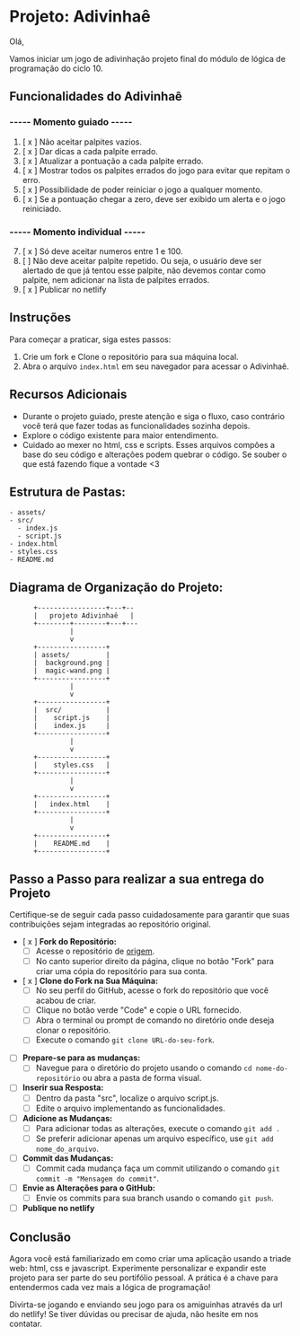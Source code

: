 # Projeto: Adivinhaê

Olá, 

Vamos iniciar um jogo de adivinhação projeto final do módulo de lógica de programação do ciclo 10.

## Funcionalidades do Adivinhaê
### ----- Momento guiado -----
  1. [ x ] Não aceitar palpites vazios.
  2. [ x ] Dar dicas a cada palpite errado.
  3. [ x ] Atualizar a pontuação a cada palpite errado.
  4. [ x ] Mostrar todos os palpites errados do jogo para evitar que repitam o erro.
  5. [ x ] Possibilidade de poder reiniciar o jogo a qualquer momento.
  6. [ x ] Se a pontuação chegar a zero, deve ser exibido um alerta e o jogo reiniciado.

### ----- Momento individual -----
  7. [ x ] Só deve aceitar numeros entre 1 e 100.
  8. [ ] Não deve aceitar palpite repetido. Ou seja, o usuário deve ser alertado de que já tentou esse palpite, não devemos contar como palpite, nem adicionar na lista de palpites errados.
  9. [ x ] Publicar no netlify

## Instruções

Para começar a praticar, siga estes passos:

1. Crie um fork e Clone o repositório para sua máquina local.
2. Abra o arquivo `index.html` em seu navegador para acessar o Adivinhaê.

## Recursos Adicionais

- Durante o projeto guiado, preste atenção e siga o fluxo, caso contrário você terá que fazer todas as funcionalidades sozinha depois.
- Explore o código existente para maior entendimento.
- Cuidado ao mexer no html, css e scripts. Esses arquivos compões a base do seu código e alterações podem quebrar o código. Se souber o que está fazendo fique a vontade <3

## Estrutura de Pastas:

```
- assets/
- src/
  - index.js
  - script.js
- index.html
- styles.css
- README.md
```

## Diagrama de Organização do Projeto:

```
      +-----------------+---+--
      |   projeto Adivinhaê   |
      +--------+--------+---+---
               |
               v
      +-----------------+
      | assets/         |
      |  background.png |
      |  magic-wand.png |
      +-----------------+
               |
               v
      +-----------------+
      |  src/           |
      |    script.js    |
      |    index.js     |
      +-----------------+
               |
               v
      +-----------------+
      |    styles.css   |
      +-----------------+
               |
               v
      +-----------------+
      |   index.html    |
      +-----------------+
               |
               v
      +-----------------+
      |    README.md    |
      +-----------------+
```

## Passo a Passo para realizar a sua entrega do Projeto

Certifique-se de seguir cada passo cuidadosamente para garantir que suas contribuições sejam integradas ao repositório original.

- [ x ] **Fork do Repositório:**
   - [ ] Acesse o repositório de [origem](https://github.com/lisandrascruz/PretaLab-c10-Disney-LP-Projeto).
   - [ ] No canto superior direito da página, clique no botão "Fork" para criar uma cópia do repositório para sua conta.

- [ x ] **Clone do Fork na Sua Máquina:**
   - [ ] No seu perfil do GitHub, acesse o fork do repositório que você acabou de criar.
   - [ ] Clique no botão verde "Code" e copie o URL fornecido.
   - [ ] Abra o terminal ou prompt de comando no diretório onde deseja clonar o repositório.
   - [ ] Execute o comando `git clone URL-do-seu-fork`.

- [ ] **Prepare-se para as mudanças:**
   - [ ] Navegue para o diretório do projeto usando o comando `cd nome-do-repositório` ou abra a pasta de forma visual.

- [ ] **Inserir sua Resposta:**
   - [ ] Dentro da pasta "src", localize o arquivo script.js.
   - [ ] Edite o arquivo implementando as funcionalidades.

- [ ] **Adicione as Mudanças:**
   - [ ] Para adicionar todas as alterações, execute o comando `git add .` 
   - [ ] Se preferir adicionar apenas um arquivo específico, use `git add nome_do_arquivo`.

- [ ] **Commit das Mudanças:**
   - [ ] Commit cada mudança faça um commit utilizando o comando `git commit -m "Mensagem do commit"`.

- [ ] **Envie as Alterações para o GitHub:**
   - [ ] Envie os commits para sua branch usando o comando `git push`.

- [ ] **Publique no netlify**

## Conclusão

Agora você está familiarizado em como criar uma aplicação usando a triade web: html, css e javascript. Experimente personalizar e expandir este projeto para ser parte do seu portifólio pessoal. A prática é a chave para entendermos cada vez mais a lógica de programação!

Divirta-se jogando e enviando seu jogo para os amiguinhas através da url do netlify! Se tiver dúvidas ou precisar de ajuda, não hesite em nos contatar.